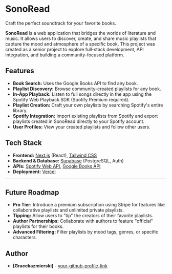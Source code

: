 # SonoRead

Craft the perfect soundtrack for your favorite books.

**SonoRead** is a web application that bridges the worlds of literature and music. It allows users to discover, create, and share music playlists that capture the mood and atmosphere of a specific book. This project was created as a senior project to explore full-stack development, API integration, and building a community-focused platform.

## Features

-   **Book Search:** Uses the Google Books API to find any book.
-   **Playlist Discovery:** Browse community-created playlists for any book.
-   **In-App Playback:** Listen to full songs directly in the app using the Spotify Web Playback SDK (Spotify Premium required).
-   **Playlist Creation:** Craft your own playlists by searching Spotify's entire library.
-   **Spotify Integration:** Import existing playlists from Spotify and export playlists created in SonoRead directly to your Spotify account.
-   **User Profiles:** View your created playlists and follow other users.

## Tech Stack

-   **Frontend:** [Next.js](https://nextjs.org/) (React), [Tailwind CSS](https://tailwindcss.com/)
-   **Backend & Database:** [Supabase](https://supabase.com/) (PostgreSQL, Auth)
-   **APIs:** [Spotify Web API](http://googleusercontent.com/spotify.com/3), [Google Books API](https://developers.google.com/books)
-   **Deployment:** [Vercel](https://vercel.com/)

---

## Future Roadmap

-   **Pro Tier:** Introduce a premium subscription using Stripe for features like collaborative playlists and unlimited private playlists.
-   **Tipping:** Allow users to "tip" the creators of their favorite playlists.
-   **Author Partnerships:** Collaborate with authors to feature "official" playlists for their books.
-   **Advanced Filtering:** Filter playlists by mood tags, genres, or specific characters.

## Author

-   **[Gracekazmierski]** - [your-github-profile-link]([https://github.com/gracekazmierski](https://github.com/gracekazmierski))
